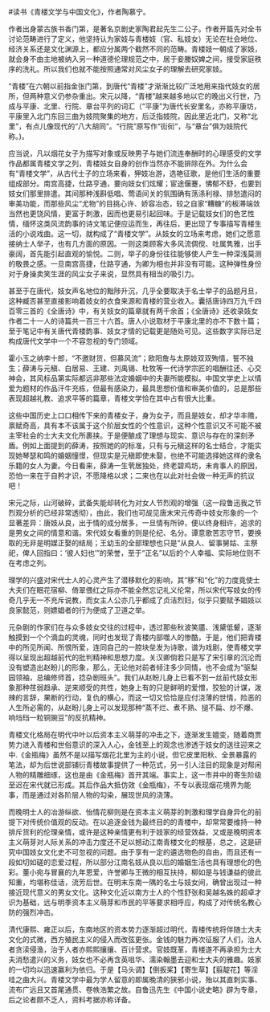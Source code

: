 #读书《青楼文学与中国文化》，作者陶慕宁。

作者出身蒙古族书香门第，是著名京剧史家陶君起先生二公子。作者开篇先对全书讨论范畴进行了定义，他坚持认为家妓与青楼妓（官、私妓女）无论在社会地位、经济关系还是文化渊源上，都应分属两个截然不同的范畴。青楼妓一朝成了家妓，就会身不由主地被纳入另一种道德伦理规范之中，居于妾媵奴婢之间，接受家庭秩序的洗礼。所以我们也就不能按照通常对风尘女子的理解去研究家妓。

“青楼”在六朝以前指金张门第，到唐代“青楼”才渐渐比较广泛地用来指代妓女的居所，但两种意义仍参杂重出。宋元以降，“青楼”越来越多地以它的晚出义行世，乃成与平康、北里、行院、章台平列的词汇（“平康”为唐代长安里名，亦称平康坊，平康里入北门东回三曲为妓院聚集的地方，后泛指妓院，因此里近北门，又称“北里”，有点儿像现代的“八大胡同”。“行院”原写作“䘕衏”，与“章台”俱为妓院代称。)。

应当说，凡以烟花女子为描写对象或反映男子与她们流连奉酬时的心理感受的文学作品都属青楼文学之列，青楼妓女自身的创作当然亦不能排除在外。为什么会有“青楼文学”，从古代士子的立场来看，狎妓冶游，选艳征歌，是他们生活的重要组成部分。南宫高捷，仕路亨通，要向妓女们炫耀；宦途偃蹇，怫郁不舒，也要到妓女们那里排遣。其间那种浅斟低唱、莺语间关的氛围确有荡涤利禄、排愁遣闷的审美功能，而那些风尘“尤物”的目挑心许、娇容冶态，较之自家“糟糠”的板滞端敛当然也更饶风情，更富于刺激，因而也更易引起回味。于是记载妓女们的色艺性情，缅怀这类风流韵事的诗文笔记便应运而生，再往后，更出现了专事描写青楼生活的小说戏曲。这一切，就构成了“青楼文学”。从妓女的立场来考虑，她们之愿意接纳士人举子，也有几方面的原因。一则这类顾客大多风流倜傥、吐属隽雅，出手豪阔，首先能引起直观的愉悦。二则，举子的身份往往能够使人产生一种深浅莫测的敬畏之感。一旦南宫高捷，仕路亨通，为卿为相也并非没有可能。这种弹性身份对于身操卖笑生涯的风尘女子来说，显然具有相当的吸引力。

甚至于在唐代，妓女声名地位的黜陟升沉，几乎全要取决于名士举子的品题月旦，这种臧否甚至直接影响着妓女的衣食来源和青楼的营业收入。囊括唐诗四万九千四百零三首的《全唐诗》中，有关妓女的篇章就有两千余首；《全唐诗》还收录妓女作者二十一人的诗篇共一百三十六首。唐人小说取材于平康北里的亦不下数十篇；至于笔记中有关唐代青楼韵事、妓女才情的记载更是随处可见。这些数字实际已足构成唐代文学中一个不容忽视的专门领域。

霍小玉之纳李十郎，“不邀财货，但慕风流”；欧阳詹与太原妓双双殉情，誓不独生；薛涛与元稹、白居易、王建、刘禹锡、杜牧等一代诗学宗匠的唱酬往还、心交神会，其风标品第实际都远非那些法定婚姻中的夫妻所能模拟。中国文学史上以情爱为题材的作品汗牛充栋，但最有感染力，最具思想价值和审美价值的，总是那些表现超越礼教、追求平等的篇章，青楼文学恰在其中占有很大比重。

这些中国历史上口口相传下来的青楼女子，身为女子，而且是妓女，却才华丰赡，禀赋奇高，具有本不该属于这个阶层女性的个性意识，这种个性意识又不可能不被主宰社会的士大夫文化所裹挟。于是便酿成了理想与现实、意识与存在的深刻矛盾。例如上面提到的薛涛，按照她的的标准，只有与元稹这样的名士结合，才能实现她琴瑟和鸣的婚姻憧憬，但现实是元稹即使未娶，也绝不可能选择她这样的隶名乐籍的女人为妻。今日看来，薛涛一生茕居独处，终老碧鸡坊，未肯事人的原因，恐怕一来在于自矜才识，不愿降格以求；二来也在以此对社会做一种无声的抗议吧！

宋元之际，山河破碎，武备失能却转化为对女人节烈观的增强（这一段鲁迅我之节烈观分析的已经非常透彻），由此，我们也可觇见唐末宋元传奇中妓女形象的一个显著差异：唐妓从良，出于情的成分居多，一旦情有所钟，便以终身相许，追求的是男女之间的情意和谐。宋代妓女看重的则是伦纪、名分。谭意歌苦志守节，要换取的无非是明媒正娶的结局；王幼玉的全部理想也只是“从良人、留事舅姑、主祭祀，俾人回指曰：‘彼人妇也’”的荣誉，至于“正名”以后的个人幸福、实际地位则不在考虑之列。

理学的兴盛对宋代士人的心灵产生了潜移默化的影响，其“移”和“化”的力度竟使士大夫们在眠花宿柳、倚翠偎红之际亦不能全然忘记礼义伦常，所以宋代写妓女的传奇几乎无一不充斥说教，而女主人公亦几乎都成了贞洁烈妇，似乎只要赋予娼妓以良家懿范，则嫖娼者的行为便成了卫道之举。

元杂剧的作家们在与众多妓女交往的过程中，透过那些秋波笑靥、浅黛低颦，逐渐触摸到一个个滴血的灵魂，同时也发现了青楼内部噬人的惨酷，于是，他们把青楼中的所见所闻、所恨所爱，连同自己的一腔块垒发为诗歌，谱为戏剧，使青楼文学得以呈现出超越前代的批判精神和思想力度。关汉卿倘若只是写了宋引章的沉沦而没有塑造出赵盼儿的形象，那么，无论他对前者倾注多少同情，也不会成为“驱梨园领袖，总编修师首，捻杂剧班头”。我们从赵盼儿身上已看不到一丝前代妓女形象那种荏弱趋承、逆来顺受的共性，她身上有的只是鲜明的爱憎，狡狯的计谋，泼辣的言辞，果断的行动，复仇的横心，而这一切又恰恰是应付浇薄的世情，险恶的人生所必需的，从赵盼儿身上可以发现那种“蒸不烂、煮不熟、搥不扁、炒不爆、响垱珰一粒铜豌豆”的反抗精神。

青楼文化格局在明代中叶以后资本主义萌芽的冲击之下，逐渐发生嬗变，随着商贾势力进入青楼和世俗意识的深入人心，金钱至上的观念也渗透于妓女的送往迎来之中.《金瓶梅》虽然不是以描写烟花北里为主的小说，但它皮里阳秋、全景暴露的笔法，却为后世说部铺衍青楼故事提供了一种范式，另一引人注目的现象是对帮闲人物的精雕细琢，这也是由《金瓶梅》首开其端。事实上，这一市井中的寄生阶级至迟在宋代就已形成。其后作品大抵仿效《金瓶梅》，不专以表现烟花境界为能事，而是通过对各阶层人物的勾染，展现世风的浇薄。

而晚明士人的冶游纵欲、怡情花柳则是在资本主义萌芽的刺激和理学自身异化的前提下对传统价值观的反动。在以追逐金钱为最终目的的青楼中，却常常要维持一种排斥货利的伦理亲情，或许是这种亲情更有利于妓家的经营效益，又或是晚明资本主义萌芽对人际关系的冲击力度还不足以撼动江南青楼文化的根基，总之，这是研究中国妓女文化史不可忽视的问题。由于享有一定的遴选物色的自由，而且还有一段如切如磋的恋爱过程，所以部分江南名妓从良以后的婚姻生活也具有理想化的色彩。董小宛与冒襄的九年恩爱，许誉卿与王微的相互扶持，柳如是与钱谦益的彼此知重，均堪称佳话，流芳后世。在明末东南一隅的名士与妓女间，确曾出现过一种接近现代意义的男女文化。这种文化近以南方士人的个性舒张和吴越名姝的超卓才识为基础，远与明季资本主义萌芽和市民的平等要求相呼应，构成了对传统名教心防的强烈冲击。

清代康熙、雍正以后，东南地区的资本势力逐渐超过明代，青楼传统将伴随士大夫文化的式微，西方殖民主义的侵入而改弦更张。金钱的魅力再次征服了人们，治人者贪渎侵渔，治于人者亦熙熙攘攘、百计营求。官妓既革，青楼遂不再承担为士大夫消愁遣兴的义务，妓女也不必再含英咀华、濡染翰墨去迎和士大夫的雅趣。妓家的一切均以迅速赢利为依归。于是【马头调】【倒扳桨】【寄生草】【翦靛花】等淫哇之曲大兴。青楼文学中最为学人留意的即属晚清的狭邪小说，殆以其直刺实事、流布广远且又首尾通贯、卷帙浩繁之故。自鲁迅先生《中国小说史略》辟为专章，后之论者颇不乏人，资料考据亦称详备。